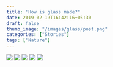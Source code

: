 ```yaml
---
title: "How is glass made?"
date: 2019-02-19T16:42:16+05:30
draft: false
thumb_image: "/images/glass/post.png"
categories: ["Stories"]
tags: ["Nature"]
---
```


![](/images/glass/Page_1.jpg)
![](/images/glass/Page_2.jpg)
![](/images/glass/Page_3.jpg)
![](/images/glass/Page_4.jpg)
![](/images/glass/Page_5.jpg)
